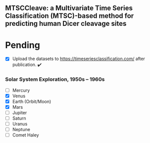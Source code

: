 ## MTSCCleave: a Multivariate Time Series Classification (MTSC)-based method for predicting human Dicer cleavage sites
# Pending
- [x] Upload the datasets to https://timeseriesclassification.com/ after publication. :heavy_check_mark:

### Solar System Exploration, 1950s – 1960s

- [ ] Mercury
- [x] Venus
- [x] Earth (Orbit/Moon)
- [x] Mars
- [ ] Jupiter
- [ ] Saturn
- [ ] Uranus
- [ ] Neptune
- [ ] Comet Haley